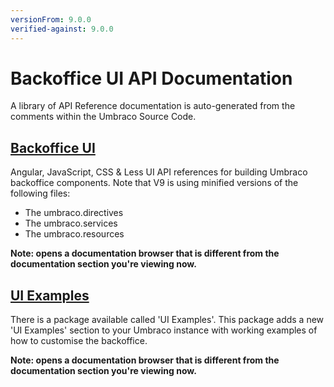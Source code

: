 ```yaml
---
versionFrom: 9.0.0
verified-against: 9.0.0
---
```


# Backoffice UI API Documentation

A library of API Reference documentation is auto-generated from the comments within the Umbraco Source Code.

## [Backoffice UI](https://apidocs.umbraco.com/v9/ui)

Angular, JavaScript, CSS & Less UI API references for building Umbraco backoffice components. Note that V9 is using minified versions of the following files:

- The umbraco.directives
- The umbraco.services
- The umbraco.resources

__Note: opens a documentation browser that is different from the documentation section you're viewing now.__


## [UI Examples](https://our.umbraco.com/packages/developer-tools/ui-examples/)
There is a package available called 'UI Examples'. This package adds a new 'UI Examples' section to your Umbraco instance with working examples of how to customise the backoffice. 

__Note: opens a documentation browser that is different from the documentation section you're viewing now.__